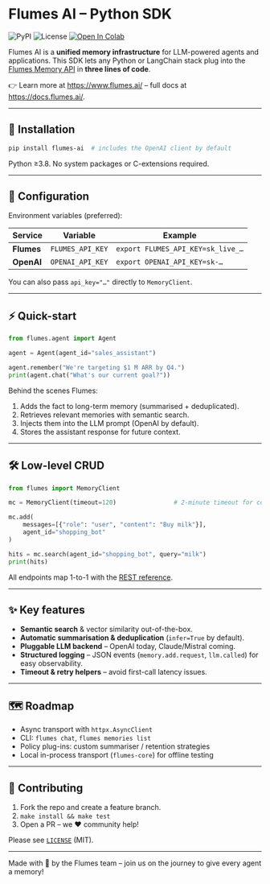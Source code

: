 # Flumes AI – Python SDK
![PyPI](https://img.shields.io/pypi/v/flumes-ai?logo=pypi) ![License](https://img.shields.io/github/license/alex-n-a/flumes-ai-sdk) [![Open In Colab](https://colab.research.google.com/assets/colab-badge.svg)](https://colab.research.google.com/github/alex-n-a/flumes-ai-sdk/blob/main/agent_memory_walkthrough.ipynb)

Flumes AI is a **unified memory infrastructure** for LLM-powered agents and applications. This SDK lets any Python or LangChain stack plug into the [Flumes Memory API](https://docs.flumes.ai/) in **three lines of code**.

👉 Learn more at <https://www.flumes.ai/> – full docs at <https://docs.flumes.ai/>.

---

## 🚀 Installation

```bash
pip install flumes-ai  # includes the OpenAI client by default
```

Python ≥3.8.  No system packages or C-extensions required.

---

## 🔑 Configuration

Environment variables (preferred):

| Service | Variable | Example |
|---------|----------|---------|
| **Flumes** | `FLUMES_API_KEY` | `export FLUMES_API_KEY=sk_live_…` |
| **OpenAI** | `OPENAI_API_KEY` | `export OPENAI_API_KEY=sk-…` |

You can also pass `api_key="…"` directly to `MemoryClient`.

---

## ⚡ Quick-start

```python
from flumes.agent import Agent

agent = Agent(agent_id="sales_assistant")

agent.remember("We're targeting $1 M ARR by Q4.")
print(agent.chat("What's our current goal?"))
```

Behind the scenes Flumes:
1. Adds the fact to long-term memory (summarised + deduplicated).
2. Retrieves relevant memories with semantic search.
3. Injects them into the LLM prompt (OpenAI by default).
4. Stores the assistant response for future context.

---

## 🛠️ Low-level CRUD

```python
from flumes import MemoryClient

mc = MemoryClient(timeout=120)                # 2-minute timeout for cold starts

mc.add(
    messages=[{"role": "user", "content": "Buy milk"}],
    agent_id="shopping_bot"
)

hits = mc.search(agent_id="shopping_bot", query="milk")
print(hits)
```

All endpoints map 1-to-1 with the [REST reference](https://docs.flumes.ai/api-reference/).

---

## ✨ Key features

* **Semantic search** & vector similarity out-of-the-box.
* **Automatic summarisation & deduplication** (`infer=True` by default).
* **Pluggable LLM backend** – OpenAI today, Claude/Mistral coming.
* **Structured logging** – JSON events (`memory.add.request`, `llm.called`) for easy observability.
* **Timeout & retry helpers** – avoid first-call latency issues.

---

## 🗺 Roadmap

* Async transport with `httpx.AsyncClient`
* CLI: `flumes chat`, `flumes memories list`
* Policy plug-ins: custom summariser / retention strategies
* Local in-process transport (`flumes-core`) for offline testing

---

## 🤝 Contributing

1. Fork the repo and create a feature branch.
2. `make install && make test`
3. Open a PR – we ❤️ community help!

Please see [`LICENSE`](LICENSE) (MIT).

---

Made with 🧠 by the Flumes team – join us on the journey to give every agent a memory!
